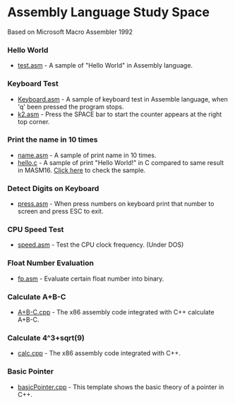 # Assembly Language Study Space
Based on Microsoft Macro Assembler 1992

### Hello World
- [test.asm](HelloWorld/test.asm) - A sample of "Hello World" in Assembly language.

### Keyboard Test
- [Keyboard.asm](KeyboardTest/Keyboard.asm) - A sample of keyboard test in Assemble language, when 'q' been pressed the program stops.
- [k2.asm](KeyboardTest/k2.asm) - Press the SPACE bar to start the counter appears at the right top corner.

### Print the name in 10 times
- [name.asm](PrintName10Times/name.asm) - A sample of print name in 10 times.
- [hello.c](PrintName10Times/hello.c) - A sample of print "Hello World!" in C compared to same result in MASM16. [Click here](PrintName10Times/hellow.asm) to check the sample.

### Detect Digits on Keyboard
- [press.asm](DetectDigits/press.asm) - When press numbers on keyboard print that number to screen and press ESC to exit.

### CPU Speed Test
- [speed.asm](CPU/speed.asm) - Test the CPU clock frequency. (Under DOS)

### Float Number Evaluation
- [fp.asm](FloatEval/fp.asm) - Evaluate certain float number into binary.

### Calculate A+B-C ###
- [A+B-C.cpp](asmInCpp/A+B-C/A+B-C.cpp) - The x86 assembly code integrated with C++ calculate A+B-C.

### Calculate 4^3+sqrt(9) ###
- [calc.cpp](asmInCpp/asmInCpp/calc.cpp) - The x86 assembly code integrated with C++.

### Basic Pointer ###
- [basicPointer.cpp](basicPointer/basicPointer/basicPointer.cpp) - This template shows the basic theory of a pointer in C++.
